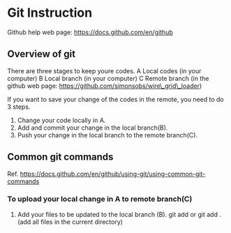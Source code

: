 # Git Instruction

Github help web page: https://docs.github.com/en/github

## Overview of git
There are three stages to keep youre codes.
A Local codes (in your computer)
B Local branch (in your computer)
C Remote branch (in the github web page: https://github.com/simonsobs/wire\_grid\_loader)

If you want to save your change of the codes in the remote, 
you need to do 3 steps.

1. Change your code locally in A.
2. Add and commit your change in the local branch(B).
3. Push your change in the local branch to the remote branch(C).

## Common git commands
Ref. https://docs.github.com/en/github/using-git/using-common-git-commands

### To upload your local change in A to remote branch(C)
1. Add your files to be updated to the local branch (B).
    git add <file name> 
    or 
    git add . (add all files in the current directory)
